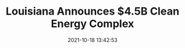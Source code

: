 ---
"title": "Louisiana Announces $4.5B Clean Energy Complex"
"date": "2021-10-18 13:42:53"
"feed_name": "RIGZONE"
"feed_website": "http://www.rigzone.com/"
"feed_rss": "http://www.rigzone.com/news/rss/rigzone_latest.aspx"
"link": "https://www.rigzone.com/news/louisiana_announces_45b_clean_energy_complex-18-oct-2021-166750-article/?rss=true"
"source": "None"
"file": "_posts/2021-1-1-15f5ebbcf2cce1d85374ac70377d754e5c3af8fd.md"
"accident": "0"
"drilling": "0"
"represented_by": "0"
"dead": "0"
"injured": "0"
"arrested": "0"
"place": "unknown place"
"where": "unknown site"
"causes": "unknown"
"place_uri": "unknown place"
---